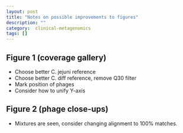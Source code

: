 ```yaml
---
layout: post
title: "Notes on possible improvements to figures"
description: ""
category:  clinical-metagenomics
tags: []
---
```



## Figure 1 (coverage gallery)

*	Choose better C. jejuni reference
*	Choose better C. diff reference, remove Q30 filter
*	Mark position of phages
*	Consider how to unify Y-axis

## Figure 2 (phage close-ups)

*	Mixtures are seen, consider changing alignment to 100% matches.

## 

